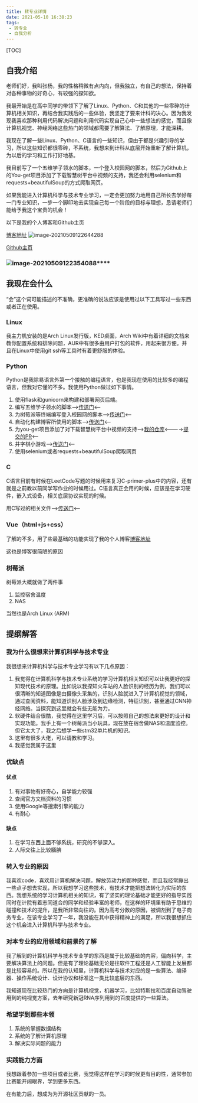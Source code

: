 ```yaml
---
title: 转专业详情
date: 2021-05-10 16:38:23
tags:
 - 转专业
 - 自我分析
---
```


[TOC]

## 自我介绍

老师们好，我叫张杨，我的性格稍微有点内向，但我独立，有自己的想法，保持着对各种事物的好奇心，有较强的探知欲。

我最开始是在高中同学的带领下了解了Linux、Python、C和其他的一些零碎的计算机相关知识，再结合我实践后的一些体验，我坚定了要来计科的决心。因为我发现我喜欢那种利用代码解决问题和利用代码实现自己心中一些想法的感觉，而且像计算机视觉、神经网络这些热门的领域都需要了解算法、了解原理，才能深耕。

我现在了解一些Linux、Python、C语言的一些知识，但由于都是兴趣引导的学习，所以这些知识都很零碎，不系统，我想来到计科从底层开始重新了解计算机，为以后的学习和工作打好地基。

我目前写了一个五维学子领水的脚本，一个登入校园网的脚本，然后为Github上的You-get项目添加了下载智慧树平台中视频的支持，我还会利用selenium和requests+beautifulSoup的方式爬取网页。

如果我能进入计算机科学与技术专业学习，一定会更加努力地用自己所长去学好每一门专业知识，一步一个脚印地去实现自己每一个阶段的目标与理想，恳请老师们能给予我这个宝贵的机会！



以下是我的个人博客和Github主页

[博客地址](https://www.wdbefore.com/#/)
![image-20210509122644288](https://i.loli.net/2021/05/09/OLE1W6MSBsxCDJa.png)

[Github主页](https://github.com/Zy3122971650)

### ![image-20210509122354088](https://i.loli.net/2021/05/09/q5H9vBDVOCTuJZR.png)****

## 我现在会什么
“会”这个词可能描述的不准确，更准确的说法应该是使用过以下工具写过一些东西或者正在使用。
### Linux
我主力机安装的是Arch Linux发行版，KED桌面，Arch Wiki中有着详细的文档来教你配置系统和排除问题，AUR中有很多由用户打包的软件，用起来很方便。并且在Linux中使用git ssh等工具时有着更舒服的体验。
### Python
Python是我除易语言外第一个接触的编程语言，也是我现在使用的比较多的编程语言，但我对它懂的不多。我使用Python做过如下事情。
1. 使用flask和gunicorn来构建和部署网页后端。
2. 编写五维学子领水的脚本-->[传送门](https://github.com/Zy3122971650/wuweixuezi)<--
3. 为树莓派等终端编写登入校园网的脚本-->[传送门](https://github.com/Zy3122971650/ltu_login_campus_network)<--
4. 自动化构建博客所使用的脚本-->[传送门](https://github.com/Zy3122971650/blog_posts/blob/master/build.py)<--
5. 为you-get项目添加了对下载智慧树平台中视频的支持-->[我的仓库](https://github.com/Zy3122971650/you-get)<---->[提交的PR](https://github.com/soimort/you-get/pull/2887)<--
6. 井字棋小游戏-->[传送门](https://github.com/Zy3122971650/Boring/blob/master/tictactoe.py)<--
7. 使用selenium或者requests+beautifulSoup爬取网页

### C
C语言目前有时候在LeetCode写题的时候用来复习C-primer-plus中的内容，还有就是之前教以前同学写作业的时候用过。C语言真正会用的时候，应该是在学习硬件，嵌入式设备，相关底层协议实现的时候。

用C写过的相关文件-->[传送门](https://github.com/Zy3122971650/Boring)<--

### Vue（html+js+css）
了解的不多，用了些最基础的功能实现了我的个人博客[博客地址](https://www.wdbefore.com/#/)

这也是博客很简陋的原因

### 树莓派
树莓派大概就做了两件事
1. 监控宿舍温度
2. NAS

当然也是Arch Linux (ARM)



## 提纲解答

### 我为什么很想来计算机科学与技术专业

我很想来计算机科学与技术专业学习有以下几点原因：

1. 我觉得在计算机科学与技术专业系统的学习计算机相关知识可以让我更好的探知现代技术的原理。比如说以我探知火车站的人脸识别的经历为例，我们可以很清晰的知道图像是由摄像头采集的，识别人脸就进入了计算机视觉的领域，通过查阅资料，能知道识别人脸涉及到边缘检测，特征识别，甚至通过CNN神经网络。当探究到这里就会有些无能为力。
2. 软硬件结合很酷，我觉得在这里学习后，可以按照自己的想法来更好的设计和实现功能。我手上有一个树莓派当小玩具，现在放在宿舍做NAS和温度监控。但它太大了，我之后想学一些stm32单片机的知识。
3. 这里有很多大佬，可以请教和学习。
4. 我感觉我属于这里

### 优缺点

#### 优点

1. 有对事物有好奇心，自学能力较强
2. 查阅官方文档资料的习惯
3. 使用Google等搜索引擎的能力
4. 有耐心

#### 缺点

1. 在学习东西上面不够系统，研究的不够深入。
2. 人际交往上比较腼腆

### 转入专业的原因

我喜欢code，喜欢用计算机解决问题，解放劳动力的那种感觉，而且我经常蹦出一些点子想去实现，所以我想学习这些技术，有技术才能把想法转化为实际的东西。我想系统的学习计算机相关的知识，有了坚实的理论基础才能更好的指导实践同时在计院有着志同道合的同学和经验丰富的老师，在这样的环境里有助于思维的碰撞和技术的提升，是我所非常向往的。因为高考分数的原因，被调剂到了电子商务专业，在该专业学习了一年，我没能在其中获得精神上的满足，所以我很想抓住这个机会进入计算机科学与技术专业。

### 对本专业的应用领域和前景的了解

我了解到的计算机科学与技术专业学的东西是属于比较基础的内容，偏向科学，主要解决算法上的问题。但是有了理论基础无论是往软件工程还是人工智能上发展都是比较容易的。所以在我的认知里，计算机科学与技术对应的是一些算法、编译器、操作系统设计、设计协议和标准这一类比较底层的东西。

我知道现在比较热门的方向是计算机视觉，机器学习，比如特斯拉和百度自动驾驶用到的纯视觉方案，去年研究新冠RNA序列用到的百度提供的一些算法。

### 希望学到那些本领

1. 系统的掌握数据结构
2. 系统的了解计算机原理
3. 解决实际问题的能力

### 实践能力方面

我想跟着参加一些项目或者比赛，我觉得这样在学习的时候更有目的性，通常参加比赛能开阔眼界，学到更多东西。

在有能力后，想成为为开源社区贡献的一员。



